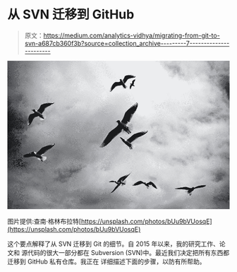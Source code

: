 # 从 SVN 迁移到 GitHub

> 原文：<https://medium.com/analytics-vidhya/migrating-from-git-to-svn-a687cb360f3b?source=collection_archive---------7----------------------->

![](img/40f6e22be3fa0c74903cd5e53106aced.png)

图片提供:查南·格林布拉特[https://unsplash.com/photos/bUu9bVUosqE](https://unsplash.com/photos/bUu9bVUosqE)

这个要点解释了从 SVN 迁移到 Git 的细节。自 2015 年以来，我的研究工作、论文和
源代码的很大一部分都在 Subversion (SVN)中。最近我们决定把所有东西都迁移到 GitHub 私有仓库。我正在
详细描述下面的步骤，以防有所帮助。